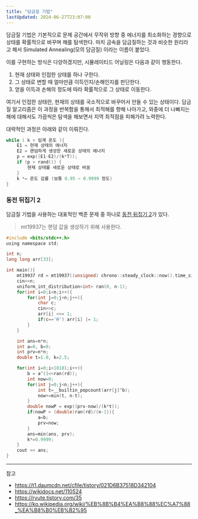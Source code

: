 ```yaml
---
title: "담금질 기법"
lastUpdated: 2024-06-27T23:07:00
---
```

담금질 기법은 기본적으로 문제 공간에서 무작위 방향 중 에너지를 최소화하는 경향으로 상태를 확률적으로 바꾸며 해를 탐색한다. 마치 금속을 담금질하는 것과 비슷한 원리라고 해서 Simulated Annealing(모의 담금질) 이라는 이름이 붙었다.

이를 구현하는 방식은 다양하겠지만, 시뮬레이티드 어닐링은 다음과 같이 행동한다. 

1. 현재 상태와 인접한 상태를 하나 구한다.
2. 그 상태로 변할 때 얼마만큼 이득인지/손해인지를 판단한다.
3. 얻을 이득과 손해의 정도에 따라 확률적으로 그 상태로 이동한다. 

여기서 인접한 상태란, 현재의 상태를 국소적으로 바꾸어서 만들 수 있는 상태이다. 담금질 알고리즘은 이 과정을 반복함을 통해서 최적해를 향해 나아가고, 와중에 더 나빠지는 해에 대해서도 가끔씩은 탐색을 해보면서 지역 최적점을 피해가려 노력한다.

대략적인 과정은 아래와 같이 이뤄진다.

```c
while ( k > 임계 온도 ){
    E1 = 현재 상태의 에너지
    E2 = 랜덤하게 생성한 새로운 상태의 에너지
    p = exp((E1-E2)/(k*T));
    if (p > rand()) {
        현재 상태를 새로운 상태로 바꿈
    }
    k *= 온도 감률 (보통 0.95 ~ 0.9999 정도)
}
```

### 동전 뒤집기 2

담금질 기법을 사용하는 대표적인 백준 문제 중 하나로 [동전 뒤집기 2](https://www.acmicpc.net/problem/2582)가 있다.

> mt19937는 랜덤 값을 생성하기 위해 사용한다.

```c
#include <bits/stdc++.h>
using namespace std;

int n;
long long arr[33];

int main(){
	mt19937 rd = mt19937((unsigned) chrono::steady_clock::now().time_since_epoch().count());
	cin>>n;
	uniform_int_distribution<int> ran(0, n-1);
	for(int i=0;i<n;i++){
		for(int j=0;j<n;j++){
			char c; 
            cin>>c;
			arr[i] <<= 1;
			if(c=='H') arr[i] |= 1;
		}
	}

	int ans=n*n;
	int a=0, b=0;
	int prv=n*n;
	double t=1.0, k=2.5;

	for(int i=0;i<10101;i++){
		b = a^(1<<ran(rd));
		int now=0;
		for(int j=0;j<n;j++){
			int t=__builtin_popcount(arr[j]^b);
			now+=min(t, n-t);
		}
		double nowP = exp((prv-now)/(k*t));
		if(nowP > (double)ran(rd)/(n-1)){
			a=b;
            prv=now;
		}
		ans=min(ans, prv);
		k*=0.9999;
	}
	cout << ans;
}
```

---
참고
- https://t1.daumcdn.net/cfile/tistory/021D6B37518D342104
- https://wikidocs.net/110524
- https://ryute.tistory.com/35
- https://ko.wikipedia.org/wiki/%EB%8B%B4%EA%B8%88%EC%A7%88_%EA%B8%B0%EB%B2%95